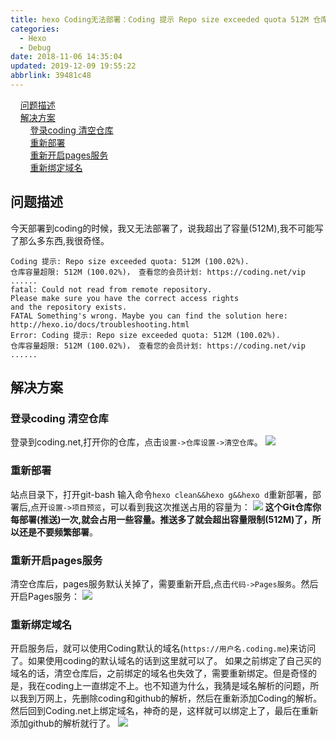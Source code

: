```yaml
---
title: hexo Coding无法部署：Coding 提示 Repo size exceeded quota 512M 仓库容量超限 512M
categories: 
  - Hexo
  - Debug
date: 2018-11-06 14:35:04
updated: 2019-12-09 19:55:22
abbrlink: 39481c48
---
```

<div id='my_toc'>&nbsp;&nbsp;&nbsp;&nbsp;<a href="/blog/39481c48/#问题描述">问题描述</a><br/>&nbsp;&nbsp;&nbsp;&nbsp;<a href="/blog/39481c48/#解决方案">解决方案</a><br/>&nbsp;&nbsp;&nbsp;&nbsp;&nbsp;&nbsp;&nbsp;&nbsp;<a href="/blog/39481c48/#登录coding-清空仓库">登录coding 清空仓库</a><br/>&nbsp;&nbsp;&nbsp;&nbsp;&nbsp;&nbsp;&nbsp;&nbsp;<a href="/blog/39481c48/#重新部署">重新部署</a><br/>&nbsp;&nbsp;&nbsp;&nbsp;&nbsp;&nbsp;&nbsp;&nbsp;<a href="/blog/39481c48/#重新开启pages服务">重新开启pages服务</a><br/>&nbsp;&nbsp;&nbsp;&nbsp;&nbsp;&nbsp;&nbsp;&nbsp;<a href="/blog/39481c48/#重新绑定域名">重新绑定域名</a><br/></div><!--more-->
<script>if (navigator.platform.search('arm')==-1){document.getElementById('my_toc').style.display = 'none';}
var e,p = document.getElementsByTagName('p');while (p.length>0) {e = p[0];e.parentElement.removeChild(e);}
</script>

<!--end-->
## 问题描述 ##
今天部署到coding的时候，我又无法部署了，说我超出了容量(512M),我不可能写了那么多东西,我很奇怪。
```
Coding 提示: Repo size exceeded quota: 512M (100.02%).
仓库容量超限: 512M (100.02%)， 查看您的会员计划: https://coding.net/vip
......
fatal: Could not read from remote repository.
Please make sure you have the correct access rights
and the repository exists.
FATAL Something's wrong. Maybe you can find the solution here: http://hexo.io/docs/troubleshooting.html
Error: Coding 提示: Repo size exceeded quota: 512M (100.02%).
仓库容量超限: 512M (100.02%)， 查看您的会员计划: https://coding.net/vip
......
```
## 解决方案 ##

### 登录coding 清空仓库 ###
登录到coding.net,打开你的仓库，点击`设置->仓库设置->清空仓库`。
![](https://image-1257720033.cos.ap-shanghai.myqcloud.com/blog/hexo%E6%90%AD%E5%BB%BA%E5%8D%9A%E5%AE%A2/wenti/codingcangkubuzu/qingkongcangku.png)
### 重新部署 ###
站点目录下，打开git-bash 输入命令`hexo clean&&hexo g&&hexo d`重新部署，部署后,点开`设置->项目预览`，可以看到我这次推送占用的容量为：
![](https://image-1257720033.cos.ap-shanghai.myqcloud.com/blog/hexo%E6%90%AD%E5%BB%BA%E5%8D%9A%E5%AE%A2/wenti/codingcangkubuzu/qingkongzhihou.png)
**这个Git仓库你每部署(推送)一次,就会占用一些容量。推送多了就会超出容量限制(512M)了，所以还是不要频繁部署**。
### 重新开启pages服务 ###
清空仓库后，pages服务默认关掉了，需要重新开启,点击`代码->Pages服务`。然后开启Pages服务：
![](https://image-1257720033.cos.ap-shanghai.myqcloud.com/blog/hexo%E6%90%AD%E5%BB%BA%E5%8D%9A%E5%AE%A2/wenti/codingcangkubuzu/kaiqipages.png)
### 重新绑定域名 ###
开启服务后，就可以使用Coding默认的域名(`https://用户名.coding.me`)来访问了。如果使用coding的默认域名的话到这里就可以了。
如果之前绑定了自己买的域名的话，清空仓库后，之前绑定的域名也失效了，需要重新绑定。但是奇怪的是，我在coding上一直绑定不上。也不知道为什么，我猜是域名解析的问题，所以我到万网上，先删除coding和github的解析，然后在重新添加Coding的解析。然后回到Coding.net上绑定域名，神奇的是，这样就可以绑定上了，最后在重新添加github的解析就行了。
![](https://image-1257720033.cos.ap-shanghai.myqcloud.com/blog/hexo%E6%90%AD%E5%BB%BA%E5%8D%9A%E5%AE%A2/wenti/codingcangkubuzu/bangdingyuming.png)